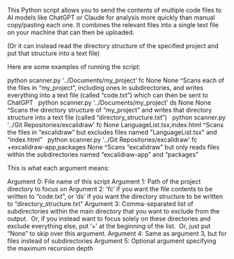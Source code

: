 This Python script allows you to send the contents of multiple code files to AI models like ChatGPT or Claude for analysis more quickly than manual copy/pasting each one. 
It combines the relevant files into a single text file on your machine that can then be uploaded.

(Or it can instead read the directory structure of the specified project and put that structure into a text file)


Here are some examples of running the script:

python scanner.py ‘../Documents/my_project’ fc None None
^Scans each of the files in “my_project”, including ones in subdirectories, and writes everything into a text file (called “code.txt”) which can then be sent to ChatGPT
 
python scanner.py ‘../Documents/my_project’ ds None None
^Scans the directory structure of “my_project” and writes that directory structure into a text file (called “directory_structure.txt”)
 
python scanner.py '../Git Repositories/excalidraw' fc None LanguageList.tsx,index.html
^Scans the files in “excalidraw” but excludes files named "LanguageList.tsx" and “index.html”
 
python scanner.py '../Git Repositories/excalidraw' fc +excalidraw-app,packages None
^Scans “excalidraw” but only reads files within the subdirectories named “excalidraw-app” and “packages”

 
This is what each argument means:

Argument 0: File name of this script
Argument 1: Path of the project directory to focus on
Argument 2: ‘fc’ if you want the file contents to be written to “code.txt”, or ‘ds’ if you want the directory structure to be written to “directory_structure.txt”
Argument 3: Comma-separated list of subdirectories within the main directory that you want to exclude from the output.  
            Or, if you instead want to focus solely on these directories and exclude everything else, put ‘+’ at the beginning of the list.  
            Or, just put “None” to skip over this argument.
Argument 4: Same as argument 3, but for files instead of subdirectories
Argument 5: Optional argument specifying the maximum recursion depth
